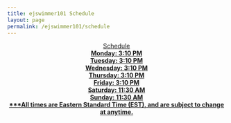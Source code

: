 ```yaml
---
title: ejswimmer101 Schedule
layout: page
permalink: /ejswimmer101/schedule
---
```

<center><u>Schedule
<br>
<center><b><u>Monday:</u> 3:10 PM
<br>
<center><b><u>Tuesday:</u> 3:10 PM
<br>
<center><b><u>Wednesday:</u> 3:10 PM
<br>
<center><b><u>Thursday:</u> 3:10 PM
<br>
<center><b><u>Friday:</u> 3:10 PM
<br>
<center><b><u>Saturday:</u> 11:30 AM
<br>
<center><b><u>Sunday:</u> 11:30 AM
  
<center><b>***All times are Eastern Standard Time (EST), and are subject to change at anytime.
